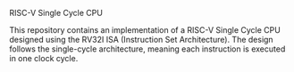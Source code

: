 RISC-V Single Cycle CPU

This repository contains an implementation of a RISC-V Single Cycle CPU designed using the RV32I ISA (Instruction Set Architecture). The design follows the single-cycle architecture, meaning each instruction is executed in one clock cycle.
